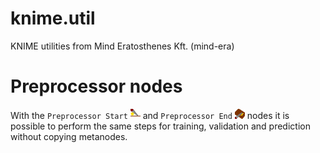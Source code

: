 # knime.util
KNIME utilities from Mind Eratosthenes Kft. (mind-era)

# Preprocessor nodes

With the `Preprocessor Start` ![Preprocessor Start](https://raw.githubusercontent.com/aborg0/knime.util/master/com.mind_era.knime.util/src/com/mind_era/knime/util/preprocessor/PreprocessorStart.png "Preprocessor Start") and `Preprocessor End` ![Preprocessor End](https://raw.githubusercontent.com/aborg0/knime.util/master/com.mind_era.knime.util/src/com/mind_era/knime/util/preprocessor/PreprocessorEnd.png "Preprocessor End") nodes it is possible to perform the same steps for
training, validation and prediction without copying metanodes.

